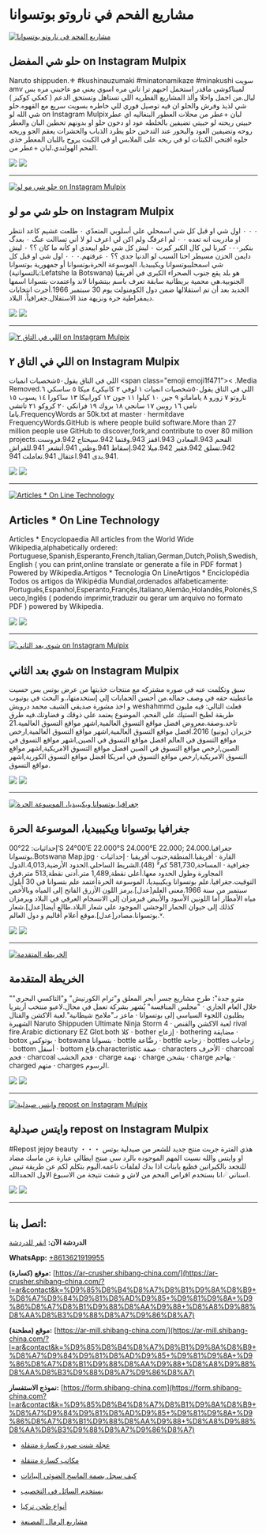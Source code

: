 # مشاريع الفحم في ناروتو بوتسوانا

<a href="https://swt.shibang-china.com/?l=ar&img&k=%D9%85%D8%B4%D8%A7%D8%B1%D9%8A%D8%B9+%D8%A7%D9%84%D9%81%D8%AD%D9%85+%D9%81%D9%8A+%D9%86%D8%A7%D8%B1%D9%88%D8%AA%D9%88+%D8%A8%D9%88%D8%AA%D8%B3%D9%88%D8%A7%D9%86%D8%A7" target="_blank">![مشاريع الفحم في ناروتو بوتسوانا](http://static.shibang-china.com/all-800x300/486.jpg)</a>

## حلو شي المفضل on Instagram Mulpix
Naruto shippuden.⚜ #kushinauzumaki #minatonamikaze #minakushi سويت amv لميناكوشي ماقدر استحمل احبهم ترا تاني مره اسوي يعني مو عاجبني مره بس ليال.من اجمل واحلا وألذ المشاريع القطريه اللي تستاهل وتستحق الدعم ( كعكي كوكيز ) شي لذيذ وفرش والحلو ان فيه توصيل فوري للي خاطره بسويت سريع مع القهوه.حلو شي الله لو on Instagram Mulpixلبان +عطر من محلات العطور البنغاليه اي عطر حبيتي ريحته لو حبيتي تضيفين بالخلطه عود او دخون حلو او بدونهم تحطين البان والعطر روحه وتضيفين العود والبخور عند التدخين حلو يطرد الذباب والحشرات يعقم الجو وريحه حلوه افتحي الكبتات لو في ريحه على الملابس او في الكبت يروح باللبان المعطر خذي الفحم الهولندي.لبان +عطر من.


<a href="https://whatsapp.shibangsoft.com/WhatsApp.php" target="_blank" title="WhatsApp">![](http://static.shibang-china.com/icon/whatsapp.png)</a> <a href="https://swt.shibang-china.com/?l=ar&icon&k=%D9%85%D8%B4%D8%A7%D8%B1%D9%8A%D8%B9+%D8%A7%D9%84%D9%81%D8%AD%D9%85+%D9%81%D9%8A+%D9%86%D8%A7%D8%B1%D9%88%D8%AA%D9%88+%D8%A8%D9%88%D8%AA%D8%B3%D9%88%D8%A7%D9%86%D8%A7" target="_blank">![](http://static.shibang-china.com/icon/chat-ar.png)</a>

---

<a href="https://swt.shibang-china.com/?l=ar&img&k=%D9%85%D8%B4%D8%A7%D8%B1%D9%8A%D8%B9+%D8%A7%D9%84%D9%81%D8%AD%D9%85+%D9%81%D9%8A+%D9%86%D8%A7%D8%B1%D9%88%D8%AA%D9%88+%D8%A8%D9%88%D8%AA%D8%B3%D9%88%D8%A7%D9%86%D8%A7" target="_blank">![حلو شي مو لو on Instagram Mulpix](http://static.shibang-china.com/all-800x300/602.jpg)</a>

## حلو شي مو لو on Instagram Mulpix
٠ ٠ ٠ اول شي او قبل كل شي اسمحلي على أسلوبي المتعدّي ٠ طلعت غشيم كاعد انتظر او مادريت انه تعده ٠ ٠ لم اعرفگ ولم اكن لي اعرف لو لا أني تساالت عنگ ٠ بعدگ بتكبر٠٠٠ كبرنا لين كال الكبر كبرت ٠ ليش كل شي حلو اييعدي او كأنه ما كان ؟؟ ٠ ليش دايمن الحزن مسيطر احنا السبب لو الدنيا جدي ؟؟ ٠ عرفتهم.٠ ٠ ٠ اول شي او قبل كل شي اسمحليبوتسوانا ويكيبيديا، الموسوعة الحرةبوتسوانا أو جمهورية بوتسوانا (بالتسوانية:Lefatshe la Botswana) هو بلد يقع جنوب الصحراء الكبرى في أفريقيا الجنوبية.هي محمية بريطانية سابقة تعرف باسم بيتشوانا لاند واعتمدت بتسوانا اسمها الجديد بعد أن تم استقلالها ضمن دول الكومنولث يوم 30 سبتمبر 1966.أجرت انتخابات ديمقراطية حرة ونزيهة منذ الاستقلال.جغرافياً، البلاد.


<a href="https://whatsapp.shibangsoft.com/WhatsApp.php" target="_blank" title="WhatsApp">![](http://static.shibang-china.com/icon/whatsapp.png)</a> <a href="https://swt.shibang-china.com/?l=ar&icon&k=%D9%85%D8%B4%D8%A7%D8%B1%D9%8A%D8%B9+%D8%A7%D9%84%D9%81%D8%AD%D9%85+%D9%81%D9%8A+%D9%86%D8%A7%D8%B1%D9%88%D8%AA%D9%88+%D8%A8%D9%88%D8%AA%D8%B3%D9%88%D8%A7%D9%86%D8%A7" target="_blank">![](http://static.shibang-china.com/icon/chat-ar.png)</a>

---

<a href="https://swt.shibang-china.com/?l=ar&img&k=%D9%85%D8%B4%D8%A7%D8%B1%D9%8A%D8%B9+%D8%A7%D9%84%D9%81%D8%AD%D9%85+%D9%81%D9%8A+%D9%86%D8%A7%D8%B1%D9%88%D8%AA%D9%88+%D8%A8%D9%88%D8%AA%D8%B3%D9%88%D8%A7%D9%86%D8%A7" target="_blank">![اللي في التاق ٢ on Instagram Mulpix](http://static.shibang-china.com/all-800x300/1007.jpg)</a>

## اللي في التاق ٢ on Instagram Mulpix
اللي في التاق يقول٥٠شخصيات انميات &lt;span class=&quot;emoji emoji1f471&quot;&gt;&lt; .Media Removed.اللي في التاق يقول٥٠شخصيات انميات ️١ لوفي ٢ كانيكي٤ ميكا ٥ ساسكي ٦ ناروتو ٧ زورو ٨ ياماماتو ٩ جين ١٠ كيلوا ١١ جون ١٢ كورابيكا ١٣ ساكورا ١٤ يسوب ١٥ نامي ١٦ روبين ١٧ سانجي ١٨ بروك ١٩ فرانكي ٢٠ كروكو ٢١ تاتشي ياما.FrequencyWords ar 50k.txt at master · hermitdave FrequencyWords.GitHub is where people build software.More than 27 million people use GitHub to discover,fork,and contribute to over 80 million projects.الفحم 943.المعادن 943.اقفز 943.وقتما 942.سيحتاج 942.فروست 942.تسلق 942.فقير 942.ميلا 942.إسقاط 941.وطني 941.أتشعر 941.للفراش 941.بدى 941.اعتقال 941.تعاملت 941.


<a href="https://whatsapp.shibangsoft.com/WhatsApp.php" target="_blank" title="WhatsApp">![](http://static.shibang-china.com/icon/whatsapp.png)</a> <a href="https://swt.shibang-china.com/?l=ar&icon&k=%D9%85%D8%B4%D8%A7%D8%B1%D9%8A%D8%B9+%D8%A7%D9%84%D9%81%D8%AD%D9%85+%D9%81%D9%8A+%D9%86%D8%A7%D8%B1%D9%88%D8%AA%D9%88+%D8%A8%D9%88%D8%AA%D8%B3%D9%88%D8%A7%D9%86%D8%A7" target="_blank">![](http://static.shibang-china.com/icon/chat-ar.png)</a>

---

<a href="https://swt.shibang-china.com/?l=ar&img&k=%D9%85%D8%B4%D8%A7%D8%B1%D9%8A%D8%B9+%D8%A7%D9%84%D9%81%D8%AD%D9%85+%D9%81%D9%8A+%D9%86%D8%A7%D8%B1%D9%88%D8%AA%D9%88+%D8%A8%D9%88%D8%AA%D8%B3%D9%88%D8%A7%D9%86%D8%A7" target="_blank">![Articles * On Line Technology](http://static.shibang-china.com/all-800x300/301.jpg)</a>

## Articles * On Line Technology
Articles * Encyclopaedia All articles from the World Wide Wikipedia,alphabetically ordered: Portuguese,Spanish,Esperanto,French,Italian,German,Dutch,Polish,Swedish,English ( you can print,online translate or generate a file in PDF format ) Powered by Wikipedia.Artigos * Tecnologia On LineArtigos * Enciclopédia Todos os artigos da Wikipédia Mundial,ordenados alfabeticamente: Português,Espanhol,Esperanto,Françês,Italiano,Alemão,Holandês,Polonês,Sueco,Inglês ( podendo imprimir,traduzir ou gerar um arquivo no formato PDF ) powered by Wikipedia.


<a href="https://whatsapp.shibangsoft.com/WhatsApp.php" target="_blank" title="WhatsApp">![](http://static.shibang-china.com/icon/whatsapp.png)</a> <a href="https://swt.shibang-china.com/?l=ar&icon&k=%D9%85%D8%B4%D8%A7%D8%B1%D9%8A%D8%B9+%D8%A7%D9%84%D9%81%D8%AD%D9%85+%D9%81%D9%8A+%D9%86%D8%A7%D8%B1%D9%88%D8%AA%D9%88+%D8%A8%D9%88%D8%AA%D8%B3%D9%88%D8%A7%D9%86%D8%A7" target="_blank">![](http://static.shibang-china.com/icon/chat-ar.png)</a>

---

<a href="https://swt.shibang-china.com/?l=ar&img&k=%D9%85%D8%B4%D8%A7%D8%B1%D9%8A%D8%B9+%D8%A7%D9%84%D9%81%D8%AD%D9%85+%D9%81%D9%8A+%D9%86%D8%A7%D8%B1%D9%88%D8%AA%D9%88+%D8%A8%D9%88%D8%AA%D8%B3%D9%88%D8%A7%D9%86%D8%A7" target="_blank">![شوي بعد الثاني on Instagram Mulpix](http://static.shibang-china.com/all-800x300/1364.jpg)</a>

## شوي بعد الثاني on Instagram Mulpix
سبق وتكلمت عنه في صوره مشتركه مع منتجات خذيتها من عرض بوتس بس حسيت ماعطيته حقه في وصف جماله.من أحسن الحمايات إلي إستخدمتها،.و البحث في يوتيوب و اخذ مشورة صديقي الشيف محمد درويش weshahmmd فعلت التالي: فيه مليون طريقة لطبخ الستيك على الفحم، الموضوع يعتمد على ذوقك و فضاوتك.فيه طرق تاخد.وصفة.معروض افضل مواقع التسوق العالمية,اشهر مواقع التسوق العالمية.21 حزيران (يونيو) 2016.افضل مواقع التسوق العالمية,اشهر مواقع التسوق العالمية,ارخص مواقع التسوق في العالم افضل مواقع التسوق في الصين,اشهر مواقع التسوق في الصين,ارخص مواقع التسوق في الصين افضل مواقع التسوق الامريكية,اشهر مواقع التسوق الامريكية,ارخص مواقع التسوق في امريكا افضل مواقع التسوق الكورية,اشهر مواقع التسوق.


<a href="https://whatsapp.shibangsoft.com/WhatsApp.php" target="_blank" title="WhatsApp">![](http://static.shibang-china.com/icon/whatsapp.png)</a> <a href="https://swt.shibang-china.com/?l=ar&icon&k=%D9%85%D8%B4%D8%A7%D8%B1%D9%8A%D8%B9+%D8%A7%D9%84%D9%81%D8%AD%D9%85+%D9%81%D9%8A+%D9%86%D8%A7%D8%B1%D9%88%D8%AA%D9%88+%D8%A8%D9%88%D8%AA%D8%B3%D9%88%D8%A7%D9%86%D8%A7" target="_blank">![](http://static.shibang-china.com/icon/chat-ar.png)</a>

---

<a href="https://swt.shibang-china.com/?l=ar&img&k=%D9%85%D8%B4%D8%A7%D8%B1%D9%8A%D8%B9+%D8%A7%D9%84%D9%81%D8%AD%D9%85+%D9%81%D9%8A+%D9%86%D8%A7%D8%B1%D9%88%D8%AA%D9%88+%D8%A8%D9%88%D8%AA%D8%B3%D9%88%D8%A7%D9%86%D8%A7" target="_blank">![جغرافيا بوتسوانا ويكيبيديا، الموسوعة الحرة](http://static.shibang-china.com/all-800x300/756.jpg)</a>

## جغرافيا بوتسوانا ويكيبيديا، الموسوعة الحرة
إحداثيات: 22°00′S 24°00′E﻿ ﻿22.000°S 24.000°E﻿ 22.000; 24.000.جغرافيا بوتسوانا.Botswana Map.jpg &middot; القارة &middot; أفريقيا.المنطقة,جنوب أفريقيا &middot; إحداثيات جغرافية &middot; المساحة,581,730 كم² (48).الشريط الساحلي.الحدود الأرضية,4,013.الدول المجاورة وطول الحدود معها.أعلى نقطة,1,489 متر.أدنى نقطة,513 متر.فرق التوقيت.جغرافيا.علم بوتسوانا ويكيبيديا، الموسوعة الحرةأعتمد علم بتسوانا في 30 أيلول سبتمبر من سنة 1966.معنى العلم[عدل].يرمز اللون الأزرق الفاتح إلى المياه وبالأخص مياه الأمطار أما اللونين الأسود والأبيض فيرمزان إلى الانسجام العرقي في البلاد ويرمزان كذلك إلى حيوان الحمار الوحشي الموجود على شعار البلاد.طالع أيضا[عدل].شعار بوتسوانا.مصادر[عدل].موقع أعلام أقاليم و دول العالم.˅.


<a href="https://whatsapp.shibangsoft.com/WhatsApp.php" target="_blank" title="WhatsApp">![](http://static.shibang-china.com/icon/whatsapp.png)</a> <a href="https://swt.shibang-china.com/?l=ar&icon&k=%D9%85%D8%B4%D8%A7%D8%B1%D9%8A%D8%B9+%D8%A7%D9%84%D9%81%D8%AD%D9%85+%D9%81%D9%8A+%D9%86%D8%A7%D8%B1%D9%88%D8%AA%D9%88+%D8%A8%D9%88%D8%AA%D8%B3%D9%88%D8%A7%D9%86%D8%A7" target="_blank">![](http://static.shibang-china.com/icon/chat-ar.png)</a>

---

<a href="https://swt.shibang-china.com/?l=ar&img&k=%D9%85%D8%B4%D8%A7%D8%B1%D9%8A%D8%B9+%D8%A7%D9%84%D9%81%D8%AD%D9%85+%D9%81%D9%8A+%D9%86%D8%A7%D8%B1%D9%88%D8%AA%D9%88+%D8%A8%D9%88%D8%AA%D8%B3%D9%88%D8%A7%D9%86%D8%A7" target="_blank">![الخريطة المتقدمة](http://static.shibang-china.com/all-800x300/957.jpg)</a>

## الخريطة المتقدمة
&quot;مترو جدة&quot;: طرح مشاريع جسر أبحر المعلق و&quot;ترام الكورنيش&quot; و&quot;التاكسي البحري&quot; خلال العام الجاري &middot; &quot;مجلس المنافسة&quot; يُشهر بشركة تعمل في مجال.لاعبو منتخب أريتريا يطلبون اللجوء السياسي إلى بوتسوانا &middot; ماعز بـ&quot;ملامح شيطانية&quot;.لعبة الاكشن والقتال الشهيرة Naruto Shippuden Ultimate Ninja Storm 4 &middot; لعبة الاكشن والقنص rival fire.Arabic dictionary EZ Glot.both كلا &middot; bother إزعاج &middot; bothering مضايقة &middot; botox بوتوكس &middot; botswana بتسوانا &middot; bottle رضَّاعة &middot; bottle زجاجة &middot; bottles زجاجات &middot; bottom أسفل &middot; bottom قاع.characteristic صفة &middot; characters الأحرف &middot; charcoal فحم &middot; charcoal فحم الخشب &middot; charge تهمة &middot; charge يشحن &middot; charge يهاجم &middot; charged متهم &middot; charges الرسوم.


<a href="https://whatsapp.shibangsoft.com/WhatsApp.php" target="_blank" title="WhatsApp">![](http://static.shibang-china.com/icon/whatsapp.png)</a> <a href="https://swt.shibang-china.com/?l=ar&icon&k=%D9%85%D8%B4%D8%A7%D8%B1%D9%8A%D8%B9+%D8%A7%D9%84%D9%81%D8%AD%D9%85+%D9%81%D9%8A+%D9%86%D8%A7%D8%B1%D9%88%D8%AA%D9%88+%D8%A8%D9%88%D8%AA%D8%B3%D9%88%D8%A7%D9%86%D8%A7" target="_blank">![](http://static.shibang-china.com/icon/chat-ar.png)</a>

---

<a href="https://swt.shibang-china.com/?l=ar&img&k=%D9%85%D8%B4%D8%A7%D8%B1%D9%8A%D8%B9+%D8%A7%D9%84%D9%81%D8%AD%D9%85+%D9%81%D9%8A+%D9%86%D8%A7%D8%B1%D9%88%D8%AA%D9%88+%D8%A8%D9%88%D8%AA%D8%B3%D9%88%D8%A7%D9%86%D8%A7" target="_blank">![وايتس صيدلية repost on Instagram Mulpix](http://static.shibang-china.com/all-800x300/236.jpg)</a>

## وايتس صيدلية repost on Instagram Mulpix
#Repost jejoy beauty ・・・ هذي الفترة جربت منتج جديد للشعر من صيدلية بوتس او وايتس والله نسيت المهم الموجوده بالرد سي منتج ايطالي عبارة عن ماسك مضاد للتجعد بالكيراتين فظيع يابنات اذا بدك لفلفات ناعمه.اليوم بتكلم لكم عن طريقة تبيض اسناني☄انا بستخدم اقراص الفحم من لاش و شفت نتيجة من الاسبوع الاول الحمدالله.

<a href="https://whatsapp.shibangsoft.com/WhatsApp.php" target="_blank" title="WhatsApp">![](http://static.shibang-china.com/icon/whatsapp.png)</a> <a href="https://swt.shibang-china.com/?l=ar&icon&k=%D9%85%D8%B4%D8%A7%D8%B1%D9%8A%D8%B9+%D8%A7%D9%84%D9%81%D8%AD%D9%85+%D9%81%D9%8A+%D9%86%D8%A7%D8%B1%D9%88%D8%AA%D9%88+%D8%A8%D9%88%D8%AA%D8%B3%D9%88%D8%A7%D9%86%D8%A7" target="_blank">![](http://static.shibang-china.com/icon/chat-ar.png)</a>

---
## اتصل بنا:

**الدردشة الآن:** [انقر للدردشة](https://swt.shibang-china.com?l=ar&contact&k=%D9%85%D8%B4%D8%A7%D8%B1%D9%8A%D8%B9+%D8%A7%D9%84%D9%81%D8%AD%D9%85+%D9%81%D9%8A+%D9%86%D8%A7%D8%B1%D9%88%D8%AA%D9%88+%D8%A8%D9%88%D8%AA%D8%B3%D9%88%D8%A7%D9%86%D8%A7)

**WhatsApp:**  [+8613621919955](https://whatsapp.shibangsoft.com/WhatsApp.php)

**موقع (كسارة):** [https://ar-crusher.shibang-china.com/](https://ar-crusher.shibang-china.com/?l=ar&contact&k=%D9%85%D8%B4%D8%A7%D8%B1%D9%8A%D8%B9+%D8%A7%D9%84%D9%81%D8%AD%D9%85+%D9%81%D9%8A+%D9%86%D8%A7%D8%B1%D9%88%D8%AA%D9%88+%D8%A8%D9%88%D8%AA%D8%B3%D9%88%D8%A7%D9%86%D8%A7)

**موقع (مطحنة):** [https://ar-mill.shibang-china.com/](https://ar-mill.shibang-china.com/?l=ar&contact&k=%D9%85%D8%B4%D8%A7%D8%B1%D9%8A%D8%B9+%D8%A7%D9%84%D9%81%D8%AD%D9%85+%D9%81%D9%8A+%D9%86%D8%A7%D8%B1%D9%88%D8%AA%D9%88+%D8%A8%D9%88%D8%AA%D8%B3%D9%88%D8%A7%D9%86%D8%A7)

**نموذج الاستفسار:** [https://form.shibang-china.com](https://form.shibang-china.com?l=ar&contact&k=%D9%85%D8%B4%D8%A7%D8%B1%D9%8A%D8%B9+%D8%A7%D9%84%D9%81%D8%AD%D9%85+%D9%81%D9%8A+%D9%86%D8%A7%D8%B1%D9%88%D8%AA%D9%88+%D8%A8%D9%88%D8%AA%D8%B3%D9%88%D8%A7%D9%86%D8%A7)

* [عجلة شنت صورة كسارة متنقلة](../29/%D8%B9%D8%AC%D9%84%D8%A9%20%D8%B4%D9%86%D8%AA%20%D8%B5%D9%88%D8%B1%D8%A9%20%D9%83%D8%B3%D8%A7%D8%B1%D8%A9%20%D9%85%D8%AA%D9%86%D9%82%D9%84%D8%A9.md)

* [مكاتب كسارة متنقلة](../30/%D9%85%D9%83%D8%A7%D8%AA%D8%A8%20%D9%83%D8%B3%D8%A7%D8%B1%D8%A9%20%D9%85%D8%AA%D9%86%D9%82%D9%84%D8%A9.md)

* [كيف سجل بصمة الماسح الضوئي البيانات](../30/%D9%83%D9%8A%D9%81%20%D8%B3%D8%AC%D9%84%20%D8%A8%D8%B5%D9%85%D8%A9%20%D8%A7%D9%84%D9%85%D8%A7%D8%B3%D8%AD%20%D8%A7%D9%84%D8%B6%D9%88%D8%A6%D9%8A%20%D8%A7%D9%84%D8%A8%D9%8A%D8%A7%D9%86%D8%A7%D8%AA.md)

* [يستخدم السائل في التخصيب](../29/%D9%8A%D8%B3%D8%AA%D8%AE%D8%AF%D9%85%20%D8%A7%D9%84%D8%B3%D8%A7%D8%A6%D9%84%20%D9%81%D9%8A%20%D8%A7%D9%84%D8%AA%D8%AE%D8%B5%D9%8A%D8%A8.md)

* [أنواع طحن تركيا](../29/%D8%A3%D9%86%D9%88%D8%A7%D8%B9%20%D8%B7%D8%AD%D9%86%20%D8%AA%D8%B1%D9%83%D9%8A%D8%A7.md)

* [مشاريع الرمال المصنعة](../30/%D9%85%D8%B4%D8%A7%D8%B1%D9%8A%D8%B9%20%D8%A7%D9%84%D8%B1%D9%85%D8%A7%D9%84%20%D8%A7%D9%84%D9%85%D8%B5%D9%86%D8%B9%D8%A9.md)